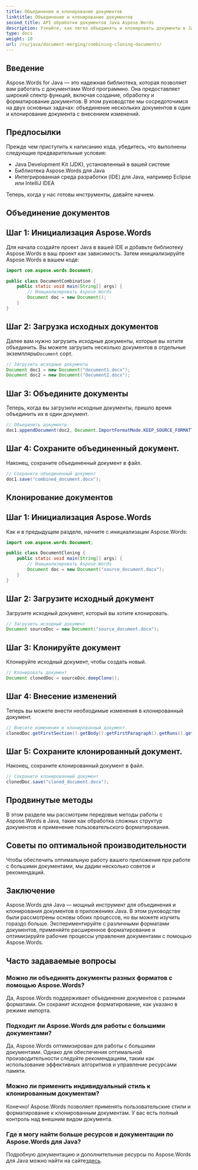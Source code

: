 ```yaml
---
title: Объединение и клонирование документов
linktitle: Объединение и клонирование документов
second_title: API обработки документов Java Aspose.Words
description: Узнайте, как легко объединять и клонировать документы в Java с помощью Aspose.Words. Это пошаговое руководство охватывает все, что вам нужно знать.
type: docs
weight: 10
url: /ru/java/document-merging/combining-cloning-documents/
---
```


## Введение

Aspose.Words for Java — это надежная библиотека, которая позволяет вам работать с документами Word программно. Она предоставляет широкий спектр функций, включая создание, обработку и форматирование документов. В этом руководстве мы сосредоточимся на двух основных задачах: объединение нескольких документов в один и клонирование документа с внесением изменений.

## Предпосылки

Прежде чем приступить к написанию кода, убедитесь, что выполнены следующие предварительные условия:

- Java Development Kit (JDK), установленный в вашей системе
- Библиотека Aspose.Words для Java
- Интегрированная среда разработки (IDE) для Java, например Eclipse или IntelliJ IDEA

Теперь, когда у нас готовы инструменты, давайте начнем.

## Объединение документов

## Шаг 1: Инициализация Aspose.Words

Для начала создайте проект Java в вашей IDE и добавьте библиотеку Aspose.Words в ваш проект как зависимость. Затем инициализируйте Aspose.Words в вашем коде:

```java
import com.aspose.words.Document;

public class DocumentCombination {
    public static void main(String[] args) {
        // Инициализировать Aspose.Words
        Document doc = new Document();
    }
}
```

## Шаг 2: Загрузка исходных документов

 Далее вам нужно загрузить исходные документы, которые вы хотите объединить. Вы можете загрузить несколько документов в отдельные экземпляры`Document` сорт.

```java
// Загрузить исходные документы
Document doc1 = new Document("document1.docx");
Document doc2 = new Document("document2.docx");
```

## Шаг 3: Объедините документы

Теперь, когда вы загрузили исходные документы, пришло время объединить их в один документ.

```java
// Объединить документы
doc1.appendDocument(doc2, Document.ImportFormatMode.KEEP_SOURCE_FORMATTING);
```

## Шаг 4: Сохраните объединенный документ.

Наконец, сохраните объединенный документ в файл.

```java
// Сохраните объединенный документ
doc1.save("combined_document.docx");
```

## Клонирование документов

## Шаг 1: Инициализация Aspose.Words

Как и в предыдущем разделе, начните с инициализации Aspose.Words:

```java
import com.aspose.words.Document;

public class DocumentCloning {
    public static void main(String[] args) {
        // Инициализировать Aspose.Words
        Document doc = new Document("source_document.docx");
    }
}
```

## Шаг 2: Загрузите исходный документ

Загрузите исходный документ, который вы хотите клонировать.

```java
// Загрузить исходный документ
Document sourceDoc = new Document("source_document.docx");
```

## Шаг 3: Клонируйте документ

Клонируйте исходный документ, чтобы создать новый.

```java
// Клонировать документ
Document clonedDoc = sourceDoc.deepClone();
```

## Шаг 4: Внесение изменений

Теперь вы можете внести необходимые изменения в клонированный документ.

```java
// Внесите изменения в клонированный документ.
clonedDoc.getFirstSection().getBody().getFirstParagraph().getRuns().get(0).setText("Modified Content");
```

## Шаг 5: Сохраните клонированный документ.

Наконец, сохраните клонированный документ в файл.

```java
// Сохраните клонированный документ
clonedDoc.save("cloned_document.docx");
```

## Продвинутые методы

В этом разделе мы рассмотрим передовые методы работы с Aspose.Words в Java, такие как обработка сложных структур документов и применение пользовательского форматирования.

## Советы по оптимальной производительности

Чтобы обеспечить оптимальную работу вашего приложения при работе с большими документами, мы дадим несколько советов и рекомендаций.

## Заключение

Aspose.Words для Java — мощный инструмент для объединения и клонирования документов в приложениях Java. В этом руководстве были рассмотрены основы обоих процессов, но вы можете изучить гораздо больше. Экспериментируйте с различными форматами документов, применяйте расширенное форматирование и оптимизируйте рабочие процессы управления документами с помощью Aspose.Words.

## Часто задаваемые вопросы

### Можно ли объединять документы разных форматов с помощью Aspose.Words?

Да, Aspose.Words поддерживает объединение документов с разными форматами. Он сохранит исходное форматирование, как указано в режиме импорта.

### Подходит ли Aspose.Words для работы с большими документами?

Да, Aspose.Words оптимизирован для работы с большими документами. Однако для обеспечения оптимальной производительности следуйте рекомендациям, таким как использование эффективных алгоритмов и управление ресурсами памяти.

### Можно ли применить индивидуальный стиль к клонированным документам?

Конечно! Aspose.Words позволяет применять пользовательские стили и форматирование к клонированным документам. У вас есть полный контроль над внешним видом документа.

### Где я могу найти больше ресурсов и документации по Aspose.Words для Java?

 Подробную документацию и дополнительные ресурсы по Aspose.Words для Java можно найти на сайте[здесь](https://reference.aspose.com/words/java/).